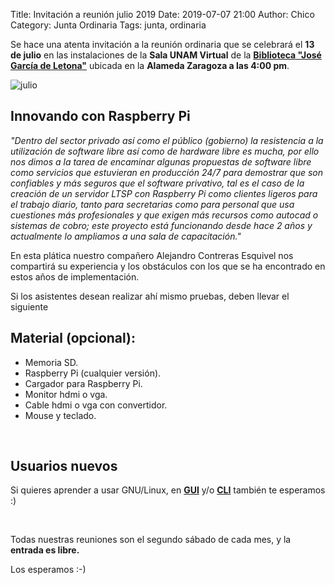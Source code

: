 Title: Invitación a reunión julio 2019
Date: 2019-07-07 21:00
Author:  Chico
Category: Junta Ordinaria
Tags: junta, ordinaria

Se hace una atenta invitación a la reunión ordinaria que se celebrará el __13 de julio__ en las instalaciones de la __Sala UNAM Virtual__ de la __[Biblioteca "José García de Letona"](https://www.openstreetmap.org/#map=19/25.54029/-103.44524)__ ubicada en la __Alameda Zaragoza a las 4:00 pm__.

<img class="img-fluid" src="{attach}2019-07-07-invitacion-reunion-julio/julio2019.png" alt="julio">

<!-- break -->

<br />

## Innovando con Raspberry Pi

_"Dentro del sector privado así como el público (gobierno) la resistencia a la utilización de software libre así como de hardware libre es mucha, por ello nos dimos a la tarea de encaminar algunas propuestas de software libre como servicios que estuvieran en producción 24/7 para demostrar que son confiables y más seguros que el software privativo, tal es el caso de la creación de un servidor LTSP con Raspberry Pi como clientes ligeros para el trabajo diario, tanto para secretarias como para personal que usa cuestiones más profesionales y que exigen más recursos como autocad o sistemas de cobro; este proyecto está funcionando desde hace 2 años y actualmente lo ampliamos a una sala de capacitación."_

En esta plática nuestro compañero Alejandro Contreras Esquivel nos compartirá su experiencia y los obstáculos con los que se ha encontrado en estos años de implementación.

Si los asistentes desean realizar ahí mismo pruebas, deben llevar el siguiente

## Material (opcional):
* Memoria SD.
* Raspberry Pi (cualquier versión).
* Cargador para Raspberry Pi.
* Monitor hdmi o vga.
* Cable hdmi o vga con convertidor.
* Mouse y teclado.

<br />

## Usuarios nuevos

Si quieres aprender a usar GNU/Linux, en __[GUI](https://es.wikipedia.org/wiki/Interfaz_gr%C3%A1fica_de_usuario)__ y/o __[CLI](https://es.wikipedia.org/wiki/L%C3%ADnea_de_comandos)__ también te esperamos :) 

<br />

Todas nuestras reuniones son el segundo sábado de cada mes, y la __entrada es libre.__

Los esperamos :-)
